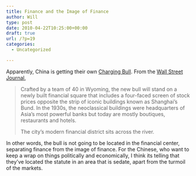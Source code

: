```yaml
---
title: Finance and the Image of Finance
author: Will
type: post
date: 2010-04-22T10:25:00+00:00
draft: true
url: /?p=19
categories:
  - Uncategorized

---
```

Apparently, China is getting their own [Charging Bull][1]. From the [Wall Street Journal][2],

> Crafted by a team of 40 in Wyoming, the new bull will stand on a newly built financial square that includes a four-faced screen of stock prices opposite the strip of iconic buildings known as Shanghai’s Bund. In the 1930s, the neoclassical buildings were headquarters of Asia’s most powerful banks but today are mostly boutiques, restaurants and hotels.
> 
> The city’s modern financial district sits across the river.

In other words, the bull is not going to be located in the financial center, separating finance from the image of finance. For the Chinese, who want to keep a wrap on things politically and economically, I think its telling that they&#8217;ve located the statute in an area that is sedate, apart from the turmoil of the markets.

 [1]: http://www.earthdocumentary.com/new-york-city/charging_bull_sculpture-01.jpg
 [2]: http://blogs.wsj.com/chinarealtime/2010/04/19/shanghai-stampede-a-bull-on-the-bund/